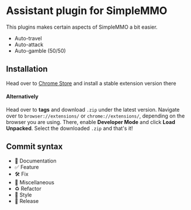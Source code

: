 # Assistant plugin for SimpleMMO

This plugins makes certain aspects of SimpleMMO a bit easier.

* Auto-travel
* Auto-attack
* Auto-gamble (50/50)

## Installation

Head over to [Chrome Store](https://chrome.google.com/webstore/detail/simple-assistant/dpljccfbkelkodmmbnahgimhombjemll?hl=en&authuser=0)
and install a stable extension version there

#### Alternatively

Head over to **tags** and download `.zip` under the latest version.
Navigate over to `browser://extensions/` or `chrome://extensions/`,
depending on the browser you are using. There, enable **Developer Mode**
and click **Load Unpacked**. Select the downloaded `.zip` and that's it!

## Commit syntax

* :blue_book: Documentation
* :white_check_mark: Feature
* :hammer_and_wrench: Fix
* :corn: Miscellaneous
* :recycle: Refactor
* :art: Style
* :milky_way: Release